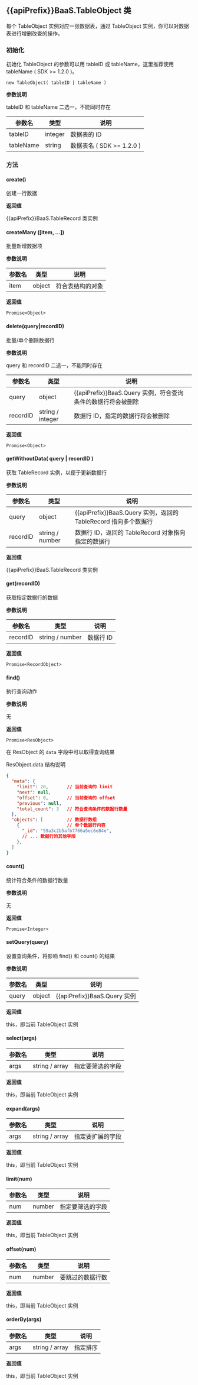## {{apiPrefix}}BaaS.TableObject 类

每个 TableObject 实例对应一张数据表，通过 TableObject 实例，你可以对数据表进行增删改查的操作。

### 初始化

初始化 TableObject 的参数可以用 tableID 或 tableName，这里推荐使用 tableName ( SDK >= 1.2.0 )。

`new TableObject( tableID | tableName )`

**参数说明**

tableID 和 tableName 二选一，不能同时存在

| 参数名     | 类型    | 说明                                 |
|-----------|---------|-------------------------------------|
| tableID   | integer | 数据表的 ID                          |
| tableName | string  | 数据表名 ( SDK >= 1.2.0  )           |


### 方法

#### create()

创建一行数据

**返回值**

{{apiPrefix}}BaaS.TableRecord 类实例

#### createMany ([item, ...])
批量新增数据项

**参数说明**

| 参数名    | 类型    | 说明              |
|-----------|---------|-------------------|
| item   | object     |   符合表结构的对象      |

**返回值**

`Promise<Object>`

#### delete(query|recordID)

批量/单个删除数据行

**参数说明**

query 和 recordID 二选一，不能同时存在

| 参数名   | 类型   | 说明                                               |
|----------|--------|----------------------------------------------------|
| query    | object | {{apiPrefix}}BaaS.Query 实例，符合查询条件的数据行将会被删除   |
| recordID | string / integer | 数据行 ID，指定的数据行将会被删除           |

**返回值**

`Promise<Object>`


#### getWithoutData( query | recordID )

获取 TableRecord 实例，以便于更新数据行

**参数说明**

| 参数名   | 类型   | 说明                                                  |
|----------|--------|-------------------------------------------------------|
| query    | object | {{apiPrefix}}BaaS.Query 实例，返回的 TableRecord 指向多个数据行 |
| recordID | string / number | 数据行 ID，返回的 TableRecord 对象指向指定的数据行    |

**返回值**

{{apiPrefix}}BaaS.TableRecord 类实例

#### get(recordID)

获取指定数据行的数据

**参数说明**

| 参数名   | 类型   | 说明                                                  |
|----------|--------|-------------------------------------------------------|
| recordID | string / number | 数据行 ID                                 |

**返回值**

`Promise<RecordObject>`

#### find()

执行查询动作

**参数说明**

无

**返回值**

`Promise<ResObject>`

在 ResObject 的 `data` 字段中可以取得查询结果

ResObject.data 结构说明

```json
{
  "meta": {
    "limit": 20,       // 当前查询的 limit
    "next": null,
    "offset": 0,       // 当前查询的 offset
    "previous": null,
    "total_count": 3   // 符合查询条件的数据行数量
  },
  "objects": [         // 数据行数组
    {                  // 单个数据行内容
      "_id": "59a3c2b5afb7766a5ec6e84e",
      // ... 数据行的其他字段
    },
  ]
}
```

#### count()

统计符合条件的数据行数量

**参数说明**

无

**返回值**

`Promise<Integer>`

#### setQuery(query)

设置查询条件，将影响 find() 和 count() 的结果

**参数说明**

| 参数名   | 类型   | 说明                 |
|----------|--------|--------------------|
| query    | object | {{apiPrefix}}BaaS.Query 实例 |

**返回值**

this，即当前 TableObject 实例

#### select(args)

| 参数名   | 类型   | 说明                   |
|----------|--------|--------------------   |
| args    | string / array | 指定要筛选的字段 |

**返回值**

this，即当前 TableObject 实例

#### expand(args)

| 参数名   | 类型   | 说明                   |
|----------|--------|--------------------   |
| args    | string / array | 指定要扩展的字段 |

**返回值**

this，即当前 TableObject 实例

#### limit(num)

| 参数名   | 类型   | 说明                   |
|----------|--------|--------------------   |
| num    | number | 指定要筛选的字段 |

**返回值**

this，即当前 TableObject 实例

#### offset(num)

| 参数名   | 类型   | 说明                   |
|----------|--------|--------------------   |
| num    | number | 要跳过的数据行数         |

**返回值**

this，即当前 TableObject 实例


#### orderBy(args)

| 参数名   | 类型   | 说明                   |
|----------|--------|--------------------   |
| args    | string / array | 指定排序         |

**返回值**

this，即当前 TableObject 实例